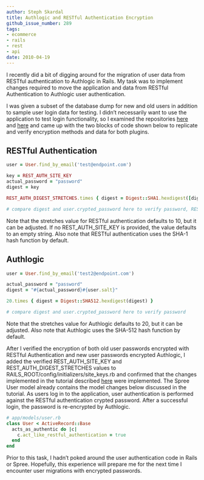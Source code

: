 ```yaml
---
author: Steph Skardal
title: Authlogic and RESTful Authentication Encryption
github_issue_number: 289
tags:
- ecommerce
- rails
- rest
- api
date: 2010-04-19
---
```


I recently did a bit of digging around for the migration of user data from RESTful authentication to Authlogic in Rails. My task was to implement changes required to move the application and data from RESTful Authentication to Authlogic user authentication.

I was given a subset of the database dump for new and old users in addition to sample user login data for testing. I didn’t necessarily want to use the application to test login functionality, so I examined the repositories [here](https://github.com/technoweenie/restful-authentication) and [here](https://github.com/binarylogic/authlogic) and came up with the two blocks of code shown below to replicate and verify encryption methods and data for both plugins.

## RESTful Authentication

```ruby
user = User.find_by_email('test@endpoint.com')

key = REST_AUTH_SITE_KEY
actual_password = "password"
digest = key

REST_AUTH_DIGEST_STRETCHES.times { digest = Digest::SHA1.hexdigest([digest, user.salt, actual_password, key].join('--')) }

# compare digest and user.crypted_password here to verify password, REST_AUTH_SITE_KEY, and REST_AUTH_DIGEST_STRETCHES
```

Note that the stretches value for RESTful authentication defaults to 10, but it can be adjusted. If no REST_AUTH_SITE_KEY is provided, the value defaults to an empty string. Also note that RESTful authentication uses the SHA-1 hash function by default.

## Authlogic

```ruby
user = User.find_by_email('test2@endpoint.com')

actual_password = "password"
digest = "#{actual_password}#{user.salt}"

20.times { digest = Digest::SHA512.hexdigest(digest) }

# compare digest and user.crypted_password here to verify password
```

Note that the stretches value for Authlogic defaults to 20, but it can be adjusted. Also note that Authlogic uses the SHA-512 hash function by default.

After I verified the encryption of both old user passwords encrypted with RESTful Authentication and new user passwords encrypted Authlogic, I added the verified REST_AUTH_SITE_KEY and REST_AUTH_DIGEST_STRETCHES values to RAILS_ROOT/config/initializers/site_keys.rb and confirmed that the changes implemented in the tutorial described [here](https://web.archive.org/web/20100722161801/http://www.binarylogic.com/2008/11/23/tutorial-easily-migrate-from-restful_authentication-to-authlogic/) were implemented. The Spree User model already contains the model changes below discussed in the tutorial. As users log in to the application, user authentication is performed against the RESTful authentication crypted password. After a successful login, the password is re-encrypted by Authlogic.

```ruby
# app/models/user.rb
class User < ActiveRecord::Base
  acts_as_authentic do |c|
    c.act_like_restful_authentication = true
  end
end
```

Prior to this task, I hadn’t poked around the user authentication code in Rails or Spree. Hopefully, this experience will prepare me for the next time I encounter user migrations with encrypted passwords.
